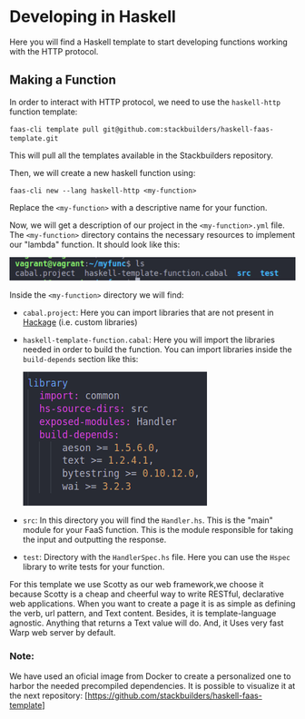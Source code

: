 # Developing in Haskell

Here you will find a Haskell template to start developing functions working with the HTTP protocol.

## Making a Function

In order to interact with HTTP protocol, we need to use the `haskell-http` function template:

```
faas-cli template pull git@github.com:stackbuilders/haskell-faas-template.git
```

This will pull all the templates available in the Stackbuilders repository.

Then, we will create a new haskell function using:

```
faas-cli new --lang haskell-http <my-function>
```

Replace the `<my-function>` with a descriptive name for your function.

Now, we will get a description of our project in the `<my-function>.yml` file. The `<my-function>` directory contains the necessary resources to implement our "lambda" function. It should look like this:

![](img/directory-structure.png)

Inside the `<my-function>` directory we will find:

- `cabal.project`: Here you can import libraries that are not present in [Hackage](https://hackage.haskell.org/) (i.e. custom libraries)
- `haskell-template-function.cabal`: Here you will import the libraries needed in order to build the function. You can import libraries inside the `build-depends` section like this:

  ![](img/import-libraries.png)

- `src`: In this directory you will find the `Handler.hs`. This is the "main" module for your FaaS function. This is the module responsible for taking the input and outputting the response.
- `test`: Directory with the `HandlerSpec.hs` file. Here you can use the `Hspec` library to write tests for your function.

For this template we use Scotty as our web framework,we choose it because Scotty is a cheap and cheerful way to write RESTful, declarative web applications. When you want to create a page it is as simple as defining the verb, url pattern, and Text content. Besides, it is template-language agnostic. Anything that returns a Text value will do. And, it Uses very fast Warp web server by default.

### Note:

We have used an oficial image from Docker to create a personalized one to harbor the needed precompiled dependencies. It is possible to visualize it at the next repository: [https://github.com/stackbuilders/haskell-faas-template]
